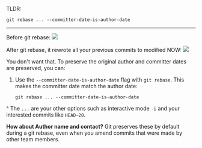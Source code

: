 
TLDR:
```
git rebase ... --committer-date-is-author-date
```

---


Before git rebase:
![](https://i.imgur.com/52rKPsh.png)


After git rebase, it rewrote all your previous commits to modified NOW:
![](https://i.imgur.com/M5SDaaR.png)

You don't want that. To preserve the original author and committer dates are preserved, you can:
1. Use the `--committer-date-is-author-date` flag with `git rebase`. This makes the committer date match the author date:
	```
	git rebase ... --committer-date-is-author-date
	```
^ The `...` are your other options such as interactive mode `-i` and your interested commits like `HEAD~20`.

**How about Author name and contact?**
Git preserves these by default during a git rebase, even when you amend commits that were made by other team members.